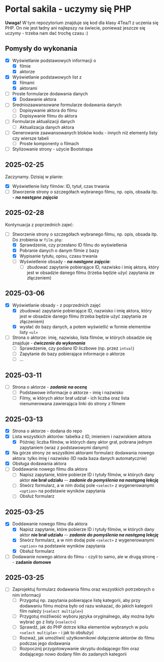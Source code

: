 # Portal sakila - uczymy się PHP

**Uwaga!** W tym repozytorium znajduje się kod dla klasy 4Tea/1 z uczenia się PHP. On nie jest ładny ani najlepszy na świecie, ponieważ jeszcze się uczymy - trzeba nam dać trochę czasu :)

## Pomysły do wykonania

- [x] Wyświetlanie podstawowych informacji o
  - [x] filmie
  - [x] aktorze
- [x] Wyświetlanie podstawowych list z
  - [x] filmami
  - [x] aktorami
- [ ] Proste formularze dodawania danych
  - [x] Dodawanie aktora
- [ ] Średniozaawansowane formularze dodawania danych
  - [ ] Dopisywanie aktora do filmu
  - [ ] Dopisywanie filmu do aktora
- [ ] Formularze aktualizacji danych
  - [ ] Aktualizacja danych aktora
- [ ] Generowanie zaawansowanych bloków kodu - innych niż elementy listy czy wiersze tabeli
  - [ ] Proste komponenty o filmach
- [ ] Stylizowanie strony - użycie Bootstrapa

## 2025-02-25

Zaczynamy. Dzisiaj w planie:

- [x] Wyświetlenie listy filmów: ID, tytuł, czas trwania
- [ ] Stworzenie strony o szczegółach wybranego filmu, np. opis, obsada itp. **_- na następne zajęcia_**

## 2025-02-28

Kontynuacja z poprzednich zajeć:

- [ ] Stworzenie strony o szczegółach wybranego filmu, np. opis, obsada itp. Do zrobienia w `film.php`:
  - [x] Sprawdzenie, czy przesłano ID filmu do wyświetlenia
  - [x] Pobranie danych o danym filmie z bazy
  - [x] Wypisanie tytułu, opisu, czasu trwania
  - [ ] Wyświetlenie obsady - **_na następne zajęcia_**:
    - [ ] zbudować zapytanie pobierające ID, nazwisko i imię aktora, który jest w obsadzie danego filmu (trzeba będzie użyć zapytania ze złączeniem)

## 2025-03-06

- [x] Wyświetlanie obsady - z poprzednich zajęć
  - [x] zbudować zapytanie pobierające ID, nazwisko i imię aktora, który jest w obsadzie danego filmu (trzeba będzie użyć zapytania ze złączeniem)
  - [x] wysłać do bazy danych, a potem wyświetlić w formie elementów listy `<ul>`
- [ ] Strona o aktorze: imię, nazwisko, lista filmów, w których obsadzie się znajduje - **_ćwiczenie do wykonania_**
  - [ ] Sprawdzenie, czy podano ID liczbowe (np. przez `intval`)
  - [ ] Zapytanie do bazy pobierające informacje o aktorze
  - [ ] ...

## 2025-03-11

- [ ] Strona o aktorze - **_zadanie na ocenę_**
  - [ ] Podstawowe informacje o aktorze - imię i nazwisko
  - [ ] Filmy, w których aktor brał udział - ich liczba oraz lista nienumerowana zawierająca linki do strony z filmem

## 2025-03-13

- [x] Strona o aktorze - dodana do repo
- [x] Lista wszystkich aktorów: tabelka z ID, imieniem i nazwiskiem aktora
  - [x] Później: liczba filmów, w których dany aktor grał, pobrana jednym zapytaniem (wraz z podstawowymi danymi)
- [x] Na górze strony ze wszystkimi aktorami formularz dodawania nowego aktora: tylko imię i nazwisko (ID nada baza danych automatycznie)
- [x] Obsługa dodawania aktora
- [ ] Doddawanie nowego filmu dla aktora
  - [ ] Napisz zapytanie, które pobierze ID i tytuły filmów, w których dany aktor **nie brał udziału** -- **_zadanie do pomyślenia na następną lekcję_**
  - [ ] Stwórz formularz, a w nim dodaj pole `<select>` z wygenerowanymi `<option>` na podstawie wyników zapytania
  - [ ] Obsłuż formularz

## 2025-03-25

- [x] Doddawanie nowego filmu dla aktora
  - [x] Napisz zapytanie, które pobierze ID i tytuły filmów, w których dany aktor **nie brał udziału** -- **_zadanie do pomyślenia na następną lekcję_**
  - [x] Stwórz formularz, a w nim dodaj pole `<select>` z wygenerowanymi `<option>` na podstawie wyników zapytania
  - [x] Obsłuż formularz
- [ ] Dodawanie nowego aktora do filmu - czyli to samo, ale w drugą stronę -- **zadanie domowe**

## 2025-03-25

- [ ] Zaprojektuj formularz dodawania filmu oraz wszystkich potrzebnych o nim informacji
  - [ ] Przygotuj np. zapytania pobierające listę kategorii, aby przy dodawaniu filmu można było od razu wskazać, do jakich kategorii film należy (`<select multiple>`)
  - [ ] Przygotuj możliwość wyboru języka oryginalnego, aby można było wybrać go z listy (`<select>`)
  - [ ] Sprawdź, jak do PHP dotrze kilka elementów wybranych w polu `<select multiple>` - i jak to obsłużyć
  - [ ] Rozważ, jak umożliwić użytkownikowi dołączenie aktorów do filmu podczas jego dodawania
  - [ ] Rozpocznij przygotowywanie skryptu dodającego film oraz dodającego nowo dodany film do zadanych kategorii